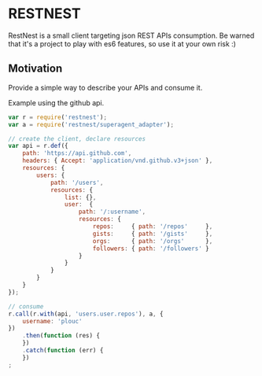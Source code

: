 # RESTNEST

RestNest is a small client targeting json REST APIs consumption.
Be warned that it's a project to play with es6 features, so use it at your own risk :)

## Motivation

Provide a simple way to describe your APIs and consume it.


Example using the github api.

```javascript
var r = require('restnest');
var a = require('restnest/superagent_adapter');

// create the client, declare resources
var api = r.def({
    path: 'https://api.github.com',
    headers: { Accept: 'application/vnd.github.v3+json' },
    resources: {
        users: {
            path: '/users',
            resources: {
                list: {},
                user:  {
                    path: '/:username',
                    resources: {
                        repos:     { path: '/repos'     },
                        gists:     { path: '/gists'     },
                        orgs:      { path: '/orgs'      },
                        followers: { path: '/followers' }
                    }
                }
            }
        }
    }
});

// consume
r.call(r.with(api, 'users.user.repos'), a, {
    username: 'plouc'
})
    .then(function (res) {
    })
    .catch(function (err) {
    })
;

```